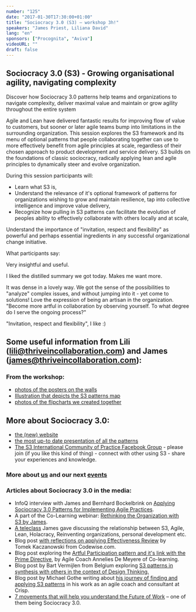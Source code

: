 ```yaml
---
number: "125"
date: "2017-01-30T17:30:00+01:00"
title: "Sociocracy 3.0 (S3) — workshop 3h!"
speakers: "James Priest, Liliana David"
lang: "en"
sponsors: ["Procognita", "Aviva"]
videoURL: ""
draft: false
---
```


## Sociocracy 3.0 (S3) - Growing organisational agility, navigating complexity

Discover how Sociocracy 3.0 patterns help teams and organizations to navigate complexity, deliver maximal value and maintain or grow agility throughout the entire system

Agile and Lean have delivered fantastic results for improving flow of value to customers, but sooner or later agile teams bump into limitations in the surrounding organization. This session explores the S3 framework and its menu of optional patterns that people collaborating together can use to more effectively benefit from agile principles at scale, regardless of their chosen approach to product development and service delivery. S3 builds on the foundations of classic sociocracy, radically applying lean and agile principles to dynamically steer and evolve organization.

During this session participants will:

  * Learn what S3 is,
  * Understand the relevance of it's optional framework of patterns for organizations wishing to grow and maintain resilience, tap into collective intelligence and improve value delivery,
  * Recognize how pulling in S3 patterns can facilitate the evolution of peoples ability to effectively collaborate with others locally and at scale,

Understand the importance of "invitation, respect and flexibility" as powerful and perhaps essential ingredients in any successful organizational change initiative.

What participants say:

Very insightful and useful.

I liked the distilled summary we got today. Makes me want more.

It was dense in a lovely way. We got the sense of the possibilities to "analyze" complex issues, and without jumping into it - yet come to solutions! Love the expression of being an artisan in the organization. "Become more artful in collaboration by observing yourself. To what degree do I serve the ongoing process?"

"Invitation, respect and flexibility", I like :)

## Some useful information from Lili (lili@thriveincollaboration.com) and James (james@thriveincollaboration.com):

### From the workshop:

  * <a href="s3 intro generic flipcharts.pdf" target="_blank">photos of the posters on the walls</a>
  * <a href="s3-patternmap.png" target="_blank">Illustration that depicts the S3 patterns map</a>
  * <a href="170130 warsaw meetup.pdf" target="_blank">photos of the flipcharts we created together</a>

##  More about Sociocracy 3.0:

  * <a href="https://sociocracy30.org/" target="_blank">the (new) website</a>
  * <a href="https://sociocracy30.org/_res/practical-guide/S3-practical-guide.pdf" target="_blank">the most up-to date presentation of all the patterns</a>
  * <a href="https://www.facebook.com/groups/956341357816417/" target="_blank">The S3 International Community of Practice Facebook Group</a> - please join (if you like this kind of thing) - connect with other using S3 - share your experiences and knowledge. 

### More about <a href="https://www.thriveincollaboration.com/" target="_blank">us</a> and our next <a href="https://www.thriveincollaboration.com/events" target="_blank">events</a>

### Articles about Sociocracy 3.0 in the media:
  * InfoQ interview with James and Bernhard Bockelbrink on <a href="https://www.infoq.com/news/2017/01/sociocracy-patterns-agile/" target="_blank">Applying Sociocracy 3.0 Patterns for Implementing Agile Practices</a>.
  * A part of the Co-Learning webinar: <a href="https://vimeo.com/197388676" target="_blank">Rethinking the Organization with S3 by James</a>.
  * <a href="https://www.youtube.com/watch?v=DqJ3a8C_7gA" target="_blank">A teleclass</a> James gave discussing the relationship between S3, Agile, Lean, Holacracy, Reinventing organizations, personal development etc. 
  * Blog post <a href="http://tomek.kaczanowscy.pl/2016/12/sociocracy-3-0-effectiveness-review/" target="_blank"> with reflections on applying Effectiveness Review</a> by Tomek Kaczanowski from Codewise.com.
  * Blog post exploring the <a href="https://web.archive.org/web/20190509051906/https://co-learning.be/users/anneliesdemeyere" target="_blank">Artful Participation pattern and it's link with the Prime Directive</a>, by Agile Coach Annelies De Meyere of Co-learning.
  * Blog post by Bart Vermijlen from Belgium exploring <a href="http://www.bartvermijlen.com/what-i-unlearned-about-design-thinking-at-the-designthinkers-bootcamp/" target="_blank">S3 patterns in synthesis with others in the context of Design Thinking.</a>
  * Blog post by Michael Gothe writing about <a href="https://blog.crisp.se/2016/11/14/michaelgothe/practical-applications-of-sociocracy-3-0-s3-patterns-in-teams-and-organizations" target="_blank">his journey of finding and applying S3 patterns</a> in his work as an agile coach and consultant at Crisp.
  * <a href="https://journal.leadwise.co/7-movements-that-will-help-you-understand-the-future-of-work-a65624c4afd1#.6q8bdj5rb" target="_blank">7 movements that will help you understand the Future of Work</a> – one of them being Sociocracy 3.0.

